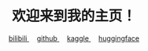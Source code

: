 <h1 align="center">欢迎来到我的主页！</h1>



<!-- 图标 -->
<p align="center"> 
  <a href="https://space.bilibili.com/28606893?spm_id_from=333.1007.0.0">
    bilibili
  </a>&nbsp; &nbsp; 
  <a href="https://github.com/tiansztiansz">
    github
  </a>&nbsp; &nbsp;
  <a href="https://www.kaggle.com/tiansztianszs">
    kaggle
  </a>&nbsp; &nbsp;
  <a href="https://huggingface.co/tiansz">
    huggingface
  </a>
</p>

